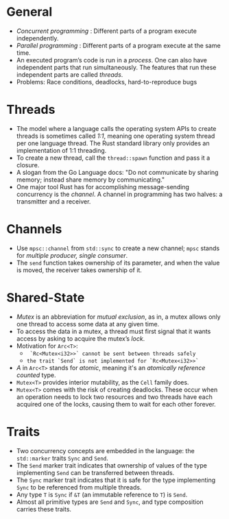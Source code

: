 # General
- *Concurrent programming* : Different parts of a program execute independently.
- *Parallel programming* :  Different parts of a program execute at the same time.
- An executed program’s code is run in a *process*. One can also have independent parts that run simultaneously. The features that run these independent parts are called *threads*.
- Problems: Race conditions, deadlocks, hard-to-reproduce bugs

# Threads
- The model where a language calls the operating system APIs to create threads is sometimes called *1:1*, meaning one operating system thread per one language thread. The Rust standard library only provides an implementation of 1:1 threading.
- To create a new thread, call the `thread::spawn` function and pass it a closure.
- A slogan from the Go Language docs: "Do not communicate by sharing memory; instead share memory by communicating."
- One major tool Rust has for accomplishing message-sending concurrency is the *channel*. A channel in programming has two halves: a transmitter and a receiver.

# Channels
- Use `mpsc::channel` from `std::sync` to create a new channel; `mpsc` stands for *multiple producer, single consumer*.
- The `send` function takes ownership of its parameter, and when the value is moved, the receiver takes ownership of it.

# Shared-State
- *Mutex* is an abbreviation for *mutual exclusion*, as in, a mutex allows only one thread to access some data at any given time.
- To access the data in a mutex, a thread must first signal that it wants access by asking to acquire the mutex’s *lock*.
- Motivation for `Arc<T>`:
	- `` `Rc<Mutex<i32>>` cannot be sent between threads safely``
	- `` the trait `Send` is not implemented for `Rc<Mutex<i32>>` ``
- *A* in `Arc<T>` stands for *atomic*, meaning it's an *atomically reference counted* type.
- `Mutex<T>` provides interior mutability, as the `Cell` family does.
- `Mutex<T>` comes with the risk of creating deadlocks. These occur when an operation needs to lock two resources and two threads have each acquired one of the locks, causing them to wait for each other forever.

# Traits
- Two concurrency concepts are embedded in the language: the `std::marker` traits `Sync` and `Send`.
- The `Send` marker trait indicates that ownership of values of the type implementing `Send` can be transferred between threads.
- The `Sync` marker trait indicates that it is safe for the type implementing `Sync` to be referenced from multiple threads.
- Any type `T` is `Sync` if `&T` (an immutable reference to `T`) is `Send`.
- Almost all primitive types are `Send` and `Sync`, and type composition carries these traits.
